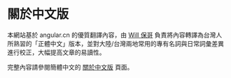 # 關於中文版

本網站基於 angular.cn 的優質翻譯內容，由 [Will 保哥](https://www.facebook.com/will.fans) 負責將內容轉譯為台灣人所熟習的「正體中文」版本，並對大陸/台灣兩地常用的專有名詞與日常詞彙差異進行校正，大幅提高文章的易讀性。

完整內容請參閱簡體中文的 [關於中文版](https://angular.cn/translations/cn/home) 頁面。

